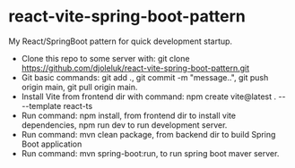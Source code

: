 # react-vite-spring-boot-pattern
My React/SpringBoot pattern for quick development startup.

+ Clone this repo to some server with: git clone https://github.com/djoleluk/react-vite-spring-boot-pattern.git
+ Git basic commands: git add ., git commit -m "message..", git push origin main, git pull origin main.
+ Install Vite from frontend dir with command: npm create vite@latest . -- --template react-ts
+ Run command: npm install, from frontend dir to install vite dependencies, npm run dev to run development server.
+ Run command: mvn clean package, from backend dir to build Spring Boot application
+ Run command: mvn spring-boot:run, to run spring boot maver server.

